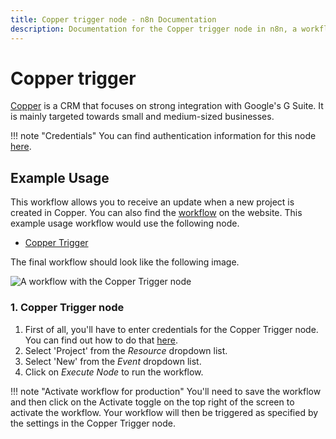 ```yaml
---
title: Copper trigger node - n8n Documentation
description: Documentation for the Copper trigger node in n8n, a workflow automation platform. Includes details of operations and configuration, and links to examples and credentials information.
---
```


# Copper trigger

[Copper](https://www.copper.com/) is a CRM that focuses on strong integration with Google's G Suite. It is mainly targeted towards small and medium-sized businesses.

!!! note "Credentials"
    You can find authentication information for this node [here](/integrations/builtin/credentials/copper/).



## Example Usage

This workflow allows you to receive an update when a new project is created in Copper. You can also find the [workflow](https://n8n.io/workflows/537) on the website. This example usage workflow would use the following node.

- [Copper Trigger]()

The final workflow should look like the following image.

![A workflow with the Copper Trigger node](/_images/integrations/builtin/trigger-nodes/coppertrigger/workflow.png)


### 1. Copper Trigger node

1. First of all, you'll have to enter credentials for the Copper Trigger node. You can find out how to do that [here](/integrations/builtin/credentials/copper/).
2. Select 'Project' from the *Resource* dropdown list.
3. Select 'New' from the *Event* dropdown list.
4. Click on *Execute Node* to run the workflow.

!!! note "Activate workflow for production"
    You'll need to save the workflow and then click on the Activate toggle on the top right of the screen to activate the workflow. Your workflow will then be triggered as specified by the settings in the Copper Trigger node.


